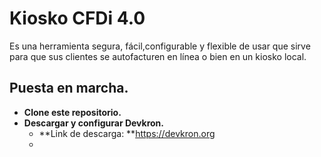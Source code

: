 # Kiosko CFDi 4.0
Es una herramienta segura, fácil,configurable y flexible de usar que sirve para que sus clientes se autofacturen en línea o bien en un kiosko local.
## Puesta en marcha.
  * **Clone este repositorio.**
  * **Descargar y configurar Devkron.**
      * **Link de descarga: **<a href="https://devkron.org">https://devkron.org</a>
      * 
